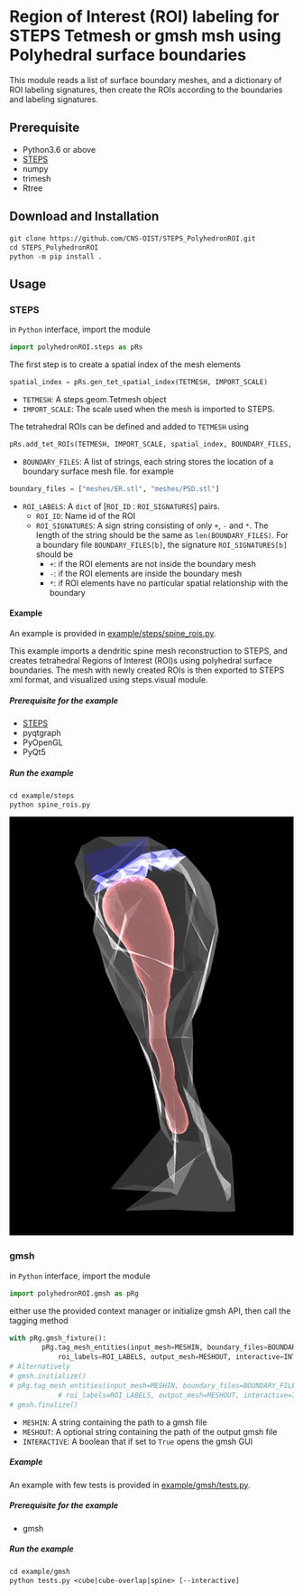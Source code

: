 # Region of Interest (ROI) labeling for STEPS Tetmesh or gmsh msh using Polyhedral surface boundaries

This module reads a list of surface boundary meshes, and a dictionary of ROI labeling signatures,
then create the ROIs according to the boundaries and labeling signatures.

## Prerequisite
* Python3.6 or above
* [STEPS](http://steps.sourceforge.net/)
* numpy
* trimesh
* Rtree

## Download and Installation
```
git clone https://github.com/CNS-OIST/STEPS_PolyhedronROI.git
cd STEPS_PolyhedronROI
python -m pip install .
```

## Usage

### STEPS
in `Python` interface, import the module
```python
import polyhedronROI.steps as pRs
```

The first step is to create a spatial index of the mesh elements
```python
spatial_index = pRs.gen_tet_spatial_index(TETMESH, IMPORT_SCALE)
```
* `TETMESH`: A steps.geom.Tetmesh object
* `IMPORT_SCALE`: The scale used when the mesh is imported to STEPS.

The tetrahedral ROIs can be defined and added to `TETMESH` using
```python
pRs.add_tet_ROIs(TETMESH, IMPORT_SCALE, spatial_index, BOUNDARY_FILES, ROI_LABELS)
```

* `BOUNDARY_FILES`: A list of strings, each string stores the location of a boundary surface mesh file. for example
```python
boundary_files = ["meshes/ER.stl", "meshes/PSD.stl"]
```
* `ROI_LABELS`: A `dict` of [`ROI_ID` : `ROI_SIGNATURES`] pairs.
    * `ROI_ID`: Name id of the ROI
    * `ROI_SIGNATURES`: A sign string consisting of only `+`, `-` and `*`. The length of the
    string should be the same as `len(BOUNDARY_FILES)`. For a boundary file `BOUNDARY_FILES[b]`,
    the signature `ROI_SIGNATURES[b]` should be
        * `+`: if the ROI elements are not inside the boundary mesh
        * `-`: if the ROI elements are inside the boundary mesh
        * `*`: if ROI elements have no particular spatial relationship with the boundary


#### Example
An example is provided in [example/steps/spine_rois.py](example/steps/spine_rois.py).

This example imports a dendritic spine mesh reconstruction to STEPS,
and creates tetrahedral Regions of Interest (ROI)s using polyhedral surface boundaries.
The mesh with newly created ROIs is then exported to STEPS xml format,
and visualized using steps.visual module.

##### Prerequisite for the example
* [STEPS](http://steps.sourceforge.net/)
* pyqtgraph
* PyOpenGL
* PyQt5

##### Run the example
```
cd example/steps
python spine_rois.py
```
![visual](example/visual.png)


### gmsh
in `Python` interface, import the module
```python
import polyhedronROI.gmsh as pRg
```
either use the provided context manager or initialize gmsh API, then call the tagging method

```python
with pRg.gmsh_fixture():
        pRg.tag_mesh_entities(input_mesh=MESHIN, boundary_files=BOUNDARY_FILES, \
            roi_labels=ROI_LABELS, output_mesh=MESHOUT, interactive=INTERACTIVE)
# Alternatively
# gmsh.initialize()
# pRg.tag_mesh_entities(input_mesh=MESHIN, boundary_files=BOUNDARY_FILES, \
            # roi_labels=ROI_LABELS, output_mesh=MESHOUT, interactive=INTERACTIVE)
# gmsh.finalize()

```
* `MESHIN`: A string containing the path to a gmsh file
* `MESHOUT`: A optional string containing the path of the output gmsh file
* `INTERACTIVE`: A boolean that if set to `True` opens the gmsh GUI

##### Example
An example with few tests is provided in [example/gmsh/tests.py](example/gmsh/spine_rois.py).

##### Prerequisite for the example
* gmsh

##### Run the example
```
cd example/gmsh
python tests.py <cube|cube-overlap|spine> [--interactive]
```